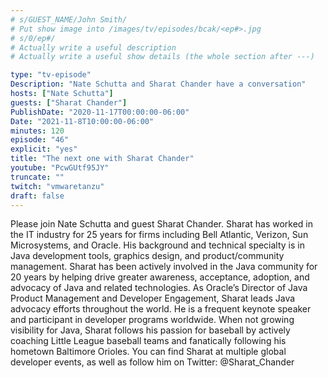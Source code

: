 ```yaml
---
# s/GUEST_NAME/John Smith/
# Put show image into /images/tv/episodes/bcak/<ep#>.jpg
# s/0/ep#/
# Actually write a useful description
# Actually write a useful show details (the whole section after ---)

type: "tv-episode"
Description: "Nate Schutta and Sharat Chander have a conversation"
hosts: ["Nate Schutta"]
guests: ["Sharat Chander"]
PublishDate: "2020-11-17T00:00:00-06:00"
Date: "2021-11-8T10:00:00-06:00"
minutes: 120
episode: "46"
explicit: "yes"
title: "The next one with Sharat Chander"
youtube: "PcwGUtf95JY"
truncate: ""
twitch: "vmwaretanzu"
draft: false
---
```


Please join Nate Schutta and guest Sharat Chander. Sharat has worked in the IT industry for 25 years for firms including Bell Atlantic, Verizon, Sun Microsystems, and Oracle. His background and technical specialty is in Java development tools, graphics design, and product/community management. Sharat has been actively involved in the Java community for 20 years by helping drive greater awareness, acceptance, adoption, and advocacy of Java and related technologies. As Oracle’s Director of Java Product Management and Developer Engagement, Sharat leads Java advocacy efforts throughout the world. He is a frequent keynote speaker and participant in developer programs worldwide. When not growing visibility for Java, Sharat follows his passion for baseball by actively coaching Little League baseball teams and fanatically following his hometown Baltimore Orioles. You can find Sharat at multiple global developer events, as well as follow him on Twitter: @Sharat_Chander
